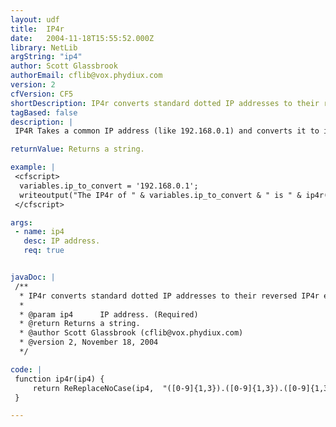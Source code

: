 ```yaml
---
layout: udf
title:  IP4r
date:   2004-11-18T15:55:52.000Z
library: NetLib
argString: "ip4"
author: Scott Glassbrook
authorEmail: cflib@vox.phydiux.com
version: 2
cfVersion: CF5
shortDescription: IP4r converts standard dotted IP addresses to their reversed IP4r equivalent.
tagBased: false
description: |
 IP4R Takes a common IP address (like 192.168.0.1) and converts it to it's IP4r equivalent. (in this case, it'd be 1.0.168.192) This is used by mack DNS based black lists, and mail server software to check DNS based black lists.

returnValue: Returns a string.

example: |
 <cfscript>
  variables.ip_to_convert = '192.168.0.1';
  writeoutput("The IP4r of " & variables.ip_to_convert & " is " & ip4r(variables.ip_to_convert));
 </cfscript>

args:
 - name: ip4
   desc: IP address.
   req: true


javaDoc: |
 /**
  * IP4r converts standard dotted IP addresses to their reversed IP4r equivalent.
  * 
  * @param ip4      IP address. (Required)
  * @return Returns a string. 
  * @author Scott Glassbrook (cflib@vox.phydiux.com) 
  * @version 2, November 18, 2004 
  */

code: |
 function ip4r(ip4) {
     return ReReplaceNoCase(ip4,  "([0-9]{1,3}).([0-9]{1,3}).([0-9]{1,3}).([0-9]{1,3})",  "\4.\3.\2.\1");
 }

---
```


